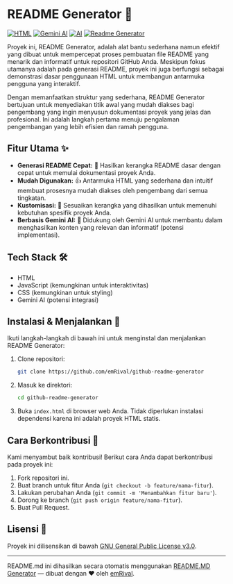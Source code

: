 # README Generator 🤖

[![HTML](https://img.shields.io/badge/HTML-gray?style=for-the-badge&logo=html5&logoColor=red)](https://www.w3.org/html/)  [![Gemini AI](https://img.shields.io/badge/Gemini_AI-gray?style=for-the-badge&logo=google-gemini&logoColor=blue)](https://ai.google.dev/)  [![AI](https://img.shields.io/badge/AI-gray?style=for-the-badge&logo=artificial-intelligence&logoColor=brightgreen)](https://www.microsoft.com/en-us/research/theme/artificial-intelligence/) [![Readme Generator](https://img.shields.io/badge/Readme_Generator-gray?style=for-the-badge&logo=markdown&logoColor=yellow)](https://github.com/emRival/github-readme-generator)

Proyek ini, README Generator, adalah alat bantu sederhana namun efektif yang dibuat untuk mempercepat proses pembuatan file README yang menarik dan informatif untuk repositori GitHub Anda. Meskipun fokus utamanya adalah pada generasi README, proyek ini juga berfungsi sebagai demonstrasi dasar penggunaan HTML untuk membangun antarmuka pengguna yang interaktif.

Dengan memanfaatkan struktur yang sederhana, README Generator bertujuan untuk menyediakan titik awal yang mudah diakses bagi pengembang yang ingin menyusun dokumentasi proyek yang jelas dan profesional. Ini adalah langkah pertama menuju pengalaman pengembangan yang lebih efisien dan ramah pengguna.

## Fitur Utama ✨

*   **Generasi README Cepat:** 🚀 Hasilkan kerangka README dasar dengan cepat untuk memulai dokumentasi proyek Anda.
*   **Mudah Digunakan:** 👍 Antarmuka HTML yang sederhana dan intuitif membuat prosesnya mudah diakses oleh pengembang dari semua tingkatan.
*   **Kustomisasi:** 🎨 Sesuaikan kerangka yang dihasilkan untuk memenuhi kebutuhan spesifik proyek Anda.
*   **Berbasis Gemini AI:** 🧠  Didukung oleh Gemini AI untuk membantu dalam menghasilkan konten yang relevan dan informatif (potensi implementasi).

## Tech Stack 🛠️

*   HTML
*   JavaScript (kemungkinan untuk interaktivitas)
*   CSS (kemungkinan untuk styling)
*   Gemini AI (potensi integrasi)

## Instalasi & Menjalankan 🚀

Ikuti langkah-langkah di bawah ini untuk menginstal dan menjalankan README Generator:

1.  Clone repositori:
    ```bash
    git clone https://github.com/emRival/github-readme-generator
    ```
2.  Masuk ke direktori:
    ```bash
    cd github-readme-generator
    ```
3.  Buka `index.html` di browser web Anda. Tidak diperlukan instalasi dependensi karena ini adalah proyek HTML statis.

## Cara Berkontribusi 🤝

Kami menyambut baik kontribusi! Berikut cara Anda dapat berkontribusi pada proyek ini:

1.  Fork repositori ini.
2.  Buat branch untuk fitur Anda (`git checkout -b feature/nama-fitur`).
3.  Lakukan perubahan Anda (`git commit -m 'Menambahkan fitur baru'`).
4.  Dorong ke branch (`git push origin feature/nama-fitur`).
5.  Buat Pull Request.

## Lisensi 📄

Proyek ini dilisensikan di bawah [GNU General Public License v3.0](https://www.gnu.org/licenses/gpl-3.0.en.html).

---

README.md ini dihasilkan secara otomatis menggunakan [README.MD Generator](https://github.com/emRival) — dibuat dengan ❤️ oleh [emRival](https://github.com/emRival).
